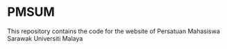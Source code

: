 # PMSUM
This repository contains the code for the website of Persatuan Mahasiswa Sarawak Universiti Malaya
